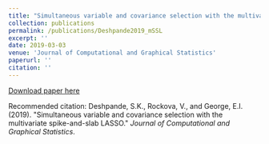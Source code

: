 ```yaml
---
title: "Simultaneous variable and covariance selection with the multivariate spike-and-slab LASSO"
collection: publications
permalink: /publications/Deshpande2019_mSSL
excerpt: ''
date: 2019-03-03
venue: 'Journal of Computational and Graphical Statistics'
paperurl: ''
citation: ''
---
```


[Download paper here](http://skdeshpande91.github.io/files/Deshpande2019_mSSL.pdf)

Recommended citation: Deshpande, S.K., Rockova, V., and George, E.I. (2019). &quot;Simultaneous variable and covariance selection with the multivariate spike-and-slab LASSO.&quot; <i> Journal of Computational and Graphical Statistics</i>.
